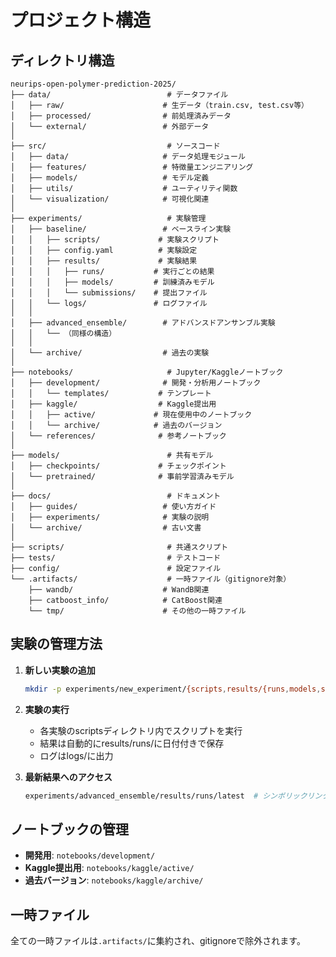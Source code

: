 # プロジェクト構造

## ディレクトリ構造

```
neurips-open-polymer-prediction-2025/
├── data/                          # データファイル
│   ├── raw/                      # 生データ（train.csv, test.csv等）
│   ├── processed/                # 前処理済みデータ
│   └── external/                 # 外部データ
│
├── src/                           # ソースコード
│   ├── data/                     # データ処理モジュール
│   ├── features/                 # 特徴量エンジニアリング
│   ├── models/                   # モデル定義
│   ├── utils/                    # ユーティリティ関数
│   └── visualization/            # 可視化関連
│
├── experiments/                   # 実験管理
│   ├── baseline/                 # ベースライン実験
│   │   ├── scripts/             # 実験スクリプト
│   │   ├── config.yaml          # 実験設定
│   │   ├── results/             # 実験結果
│   │   │   ├── runs/           # 実行ごとの結果
│   │   │   ├── models/         # 訓練済みモデル
│   │   │   └── submissions/    # 提出ファイル
│   │   └── logs/               # ログファイル
│   │
│   ├── advanced_ensemble/        # アドバンスドアンサンブル実験
│   │   └── （同様の構造）
│   │
│   └── archive/                  # 過去の実験
│
├── notebooks/                     # Jupyter/Kaggleノートブック
│   ├── development/              # 開発・分析用ノートブック
│   │   └── templates/           # テンプレート
│   ├── kaggle/                  # Kaggle提出用
│   │   ├── active/             # 現在使用中のノートブック
│   │   └── archive/            # 過去のバージョン
│   └── references/              # 参考ノートブック
│
├── models/                        # 共有モデル
│   ├── checkpoints/             # チェックポイント
│   └── pretrained/              # 事前学習済みモデル
│
├── docs/                          # ドキュメント
│   ├── guides/                   # 使い方ガイド
│   ├── experiments/              # 実験の説明
│   └── archive/                  # 古い文書
│
├── scripts/                       # 共通スクリプト
├── tests/                         # テストコード
├── config/                        # 設定ファイル
└── .artifacts/                    # 一時ファイル（gitignore対象）
    ├── wandb/                    # WandB関連
    ├── catboost_info/            # CatBoost関連
    └── tmp/                      # その他の一時ファイル
```

## 実験の管理方法

1. **新しい実験の追加**
   ```bash
   mkdir -p experiments/new_experiment/{scripts,results/{runs,models,submissions},logs}
   ```

2. **実験の実行**
   - 各実験のscriptsディレクトリ内でスクリプトを実行
   - 結果は自動的にresults/runs/に日付付きで保存
   - ログはlogs/に出力

3. **最新結果へのアクセス**
   ```bash
   experiments/advanced_ensemble/results/runs/latest  # シンボリックリンク
   ```

## ノートブックの管理

- **開発用**: `notebooks/development/`
- **Kaggle提出用**: `notebooks/kaggle/active/`
- **過去バージョン**: `notebooks/kaggle/archive/`

## 一時ファイル

全ての一時ファイルは`.artifacts/`に集約され、gitignoreで除外されます。